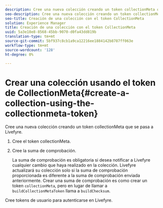 ```yaml
---
description: Cree una nueva colección creando un token collectionMeta que se pasa a Livefyre.
seo-description: Cree una nueva colección creando un token collectionMeta que se pasa a Livefyre.
seo-title: Creación de una colección con el token CollectionMeta
solution: Experience Manager
title: Creación de una colección con el token CollectionMeta
uuid: 5a3e18e8-8568-45bb-9070-d0fa43dd819b
translation-type: tm+mt
source-git-commit: 5bf937c8cb1a9ca12216ee1884142b8787ff063e
workflow-type: tm+mt
source-wordcount: '128'
ht-degree: 0%

---
```



# Crear una colección usando el token de CollectionMeta{#create-a-collection-using-the-collectionmeta-token}

Cree una nueva colección creando un token collectionMeta que se pasa a Livefyre.

1. Cree el token collectionMeta.
1. Cree la suma de comprobación.

   La suma de comprobación es obligatoria si desea notificar a Livefyre cualquier cambio que haya realizado en la colección. Livefyre actualizará su colección solo si la suma de comprobación proporcionada es diferente a la suma de comprobación enviada anteriormente. Crear una suma de comprobación es como crear un token `collectionMeta`, pero en lugar de llamar a `buildCollectionMetaToken` llama a `buildChecksum`.

Cree tokens de usuario para autenticarse en Livefyre.